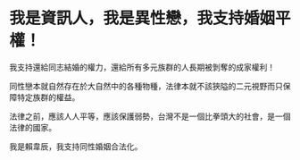 # 我是資訊人，我是異性戀，我支持婚姻平權！

我支持還給同志結婚的權力，還給所有多元族群的人長期被剝奪的成家權利！

同性戀本就自然存在於大自然中的各種物種，法律本就不該狹隘的二元視野而只保障特定族群的權益。

法律之前，應該人人平等，應該保護弱勢，台灣不是一個比拳頭大的社會，是一個法律的國家。

我是賴韋辰，我支持同性婚姻合法化。
